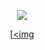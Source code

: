 

<div align="center">
  
![](https://komarev.com/ghpvc/?username=Luthervonivory&color=blue)


[[<img](https://media1.tenor.com/m/zpi3Ev8JTlEAAAAC/ogatasmirk.gif)
